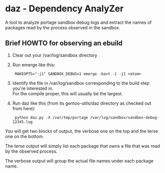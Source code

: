 daz - Dependency AnalyZer
===============================

A tool to analyze portage sandbox debug logs and extract the names of packages read by
the process observed in the sandbox.


Brief HOWTO for observing an ebuild
-----------------------------------

1. Clear out your /var/log/sandbox directory
2. Run emerge like this:

        MAKEOPTS="-j1" SANDBOX_DEBUG=1 emerge -bavt -1 -j1 <atom>

3. Identify the file in /var/log/sandbox corresponding to the build step you're interested in.
<br>For the compile proper, this will usually be the largest.
        
4. Run daz like this (from its gentoo-utils/daz directory as checked out from here):

        python daz.py -X /var/tmp/portage /var/log/sandbox/sandbox-debug-12345.log

You will get two blocks of output, the verbose one on the top and the terse one on the bottom.

The terse output will simply list each package that owns a file that was read by the observed process.

The verbose output will group the actual file names under each package name.
